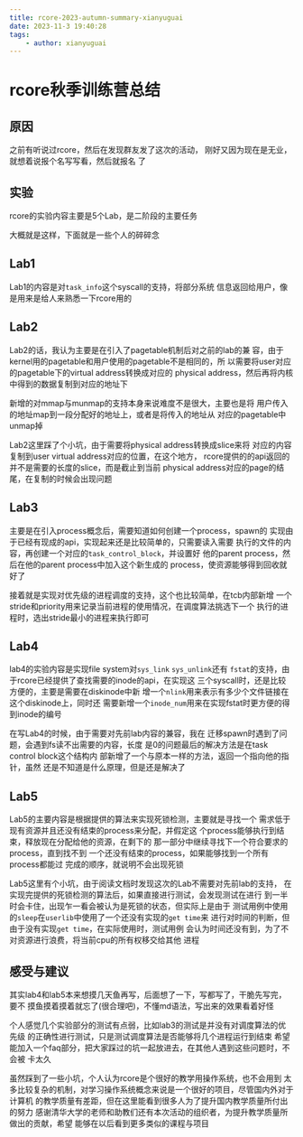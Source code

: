 ```yaml
---
title: rcore-2023-autumn-summary-xianyuguai
date: 2023-11-3 19:40:28
tags:
    - author: xianyuguai
---
```


# rcore秋季训练营总结   

## 原因
之前有听说过rcore，然后在发现群友发了这次的活动，
刚好又因为现在是无业，就想着说报个名写写看，然后就报名
了

## 实验
rcore的实验内容主要是5个Lab，是二阶段的主要任务

大概就是这样，下面就是一些个人的碎碎念
<!-- more -->
## Lab1
Lab1的内容是对``task_info``这个syscall的支持，将部分系统
信息返回给用户，像是用来是给人来熟悉一下rcore用的

## Lab2
Lab2的话，我认为主要是在引入了pagetable机制后对之前的lab的兼
容，由于kernel用的pagetable和用户使用的pagetable不是相同的，所
以需要将user对应的pagetable下的virtual address转换成对应的
physical address，然后再将内核中得到的数据复制到对应的地址下

新增的对mmap与munmap的支持本身来说难度不是很大，主要也是将
用户传入的地址map到一段分配好的地址上，或者是将传入的地址从
对应的pagetable中unmap掉

Lab2这里踩了个小坑，由于需要将physical address转换成slice来将
对应的内容复制到user virtual address对应的位置，在这个地方，
rcore提供的的api返回的并不是需要的长度的slice，而是截止到当前
physical address对应的page的结尾，在复制的时候会出现问题

## Lab3
主要是在引入process概念后，需要知道如何创建一个process，spawn的
实现由于已经有现成的api，实现起来还是比较简单的，只需要读入需要
执行的文件的内容，再创建一个对应的``task_control_block``，并设置好
他的parent process，然后在他的parent process中加入这个新生成的
process，使资源能够得到回收就好了

接着就是实现对优先级的进程调度的支持，这个也比较简单，在tcb内部新增
一个stride和priority用来记录当前进程的使用情况，在调度算法挑选下一个
执行的进程时，选出stride最小的进程来执行即可

## Lab4
lab4的实验内容是实现file system对``sys_link`` ``sys_unlink``还有
``fstat``的支持，由于rcore已经提供了查找需要的inode的api，在实现这
三个syscall时，还是比较方便的，主要是需要在diskinode中新
增一个``nlink``用来表示有多少个文件链接在这个diskinode上，同时还
需要新增一个``inode_num``用来在实现fstat时更方便的得到inode的编号

在写Lab4的时候，由于需要对先前lab内容的兼容，我在
迁移spawn时遇到了问题，会遇到fs读不出需要的内容，长度
是0的问题最后的解决方法是在task control block这个结构内
部新增了一个与原本一样的方法，返回一个指向他的指针，虽然
还是不知道是什么原理，但是还是解决了


## Lab5
Lab5的主要内容是根据提供的算法来实现死锁检测，主要就是寻找一个
需求低于现有资源并且还没有结束的process来分配，并假定这
个process能够执行到结束，释放现在分配给他的资源，在剩下的
那一部分中继续寻找下一个符合要求的process，直到找不到
一个还没有结束的process，如果能够找到一个所有process都能过
完成的顺序，就说明不会出现死锁

Lab5这里有个小坑，由于阅读文档时发现这次的Lab不需要对先前lab的支持，
在实现完提供的死锁检测的算法后，如果直接进行测试，会发现测试在进行
到一半时会卡住，出现乍一看会被认为是死锁的状态，但实际上是由于
测试用例中使用的``sleep``在``userlib``中使用了一个还没有实现的``get time``来
进行对时间的判断，但由于没有实现``get time``，在实际使用时，测试用例
会认为时间还没有到，为了不对资源进行浪费，将当前cpu的所有权移交给其他
进程

## 感受与建议

其实lab4和lab5本来想摸几天鱼再写，后面想了一下，写都写了，干脆先写完，要不
摸鱼摸着摸着就忘了(很合理吧)，不懂md语法，写出来的效果看着好怪

个人感觉几个实验部分的测试有点弱，比如lab3的测试是并没有对调度算法的优先级
的正确性进行测试，只是测试调度算法是否能够将几个进程运行到结束
希望能加入一个faq部分，把大家踩过的坑一起放进去，在其他人遇到这些问题时，不会被
卡太久

虽然踩到了一些小坑，个人认为rcore是个很好的教学用操作系统，也不会用到
太多比较复杂的机制，对学习操作系统概念来说是一个很好的项目，尽管国内外对于计算机
的教学质量有差距，但在这里能看到很多人为了提升国内教学质量所付出的努力
感谢清华大学的老师和助教们还有本次活动的组织者，为提升教学质量所做出的贡献，希望
能够在以后看到更多类似的课程与项目
